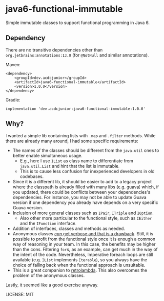 # java6-functional-immutable

Simple immutable classes to support functional programming in Java 6.

## Dependency

There are no transitive dependencies other than `org.jetbrains:annotations:13.0` (for `@NotNull` and similar annotations).

Maven:

    <dependency>
        <groupId>dev.acdcjunior</groupId>
        <artifactId>java6-functional-immutable</artifactId>
        <version>1.0.0</version>
    </dependency>
    
Gradle:

    implementation 'dev.acdcjunior:java6-functional-immutable:1.0.0'


## Why?

I wanted a simple lib containing lists with `.map` and `.filter` methods. While there are
already many around, I had some specific requirements: 

- The names of the classes should be different from the `java.util` ones to better enable simultaneous usage.
    - E.g., here I use `IList` as class name to differentiate from `java.util.List` and hint that the list is immutable.
    - This is to cause less confusion for inexperienced developers in old codebases.
- Since it is a different lib, it should be easier to add to a legacy project where the classpath is already filled
  with many libs (e.g. guava) which, if you updated, there could be conflicts between your dependencies's dependencies.
  For instance, you may not be able to update Guava version if one dependency you already have depends on a very specific
  Guava version.
- Inclusion of more general classes such as `IPair`, `ITriple` and `IOption`.
    - Also other more particular to the functional style, such as `IEither` and the `IFunction` interface.
- Addition of interfaces, classes and methods as needed.
- Anonymous classes [_can_ get verbose and that is a drawback][guava-functional]. Still, it is possible to
 profit from the functional style once it is enough a common way of reasoning in your team. In this case, the benefits
 may be higher than the cons. Filtering `for`s, as an example, can get much in the way
of the intent of the code. Nevertheless, Imperative foreach loops are still available (e.g. `IList` implements `Iterable`), so
you always have the choice of falling back when the functional approach is unsuitable.
- This is a great companion to [retrolambda][retrolambda]. This also overcomes the problem of the anonymous classes.

Lastly, it seemed like a good exercise anyway.

LICENSE: MIT

[guava-functional]: https://github.com/google/guava/wiki/FunctionalExplained#Caveats
[retrolambda]: https://github.com/luontola/retrolambda